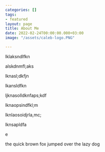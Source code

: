 ```yaml
---
categories: []
tags:
- featured
layout: page
title: About Me
date: 2022-02-24T00:00:00.000+03:00
image: "/assets/caleb-logo.PNG"

---
```

lklaksndlfkn

alskdnmfl;aks

lknasl;dkfjn

lkansldfkn

ljknasolldknfaps;kdf

lknaopsindfkl;m

lknlaosoidjrla,mc;

lknsapldfa

e

the quick brown fox jumped over the lazy dog